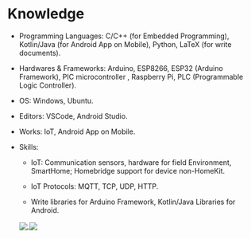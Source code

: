 # Knowledge

- Programming Languages: C/C++ (for Embedded Programming),
  Kotlin/Java (for Android App on Mobile), Python, LaTeX (for write documents).

- Hardwares & Frameworks: Arduino, ESP8266, ESP32 (Arduino Framework),
  PIC microcontroller , Raspberry Pi, PLC (Programmable Logic Controller).

- OS: Windows, Ubuntu.

- Editors: VSCode, Android Studio.

- Works: IoT, Android App on Mobile.

- Skills:

  - IoT: Communication sensors, hardware for field Environment, SmartHome;
    Homebridge support for device non-HomeKit.

  - IoT Protocols: MQTT, TCP, UDP, HTTP.

  - Write libraries for Arduino Framework, Kotlin/Java Libraries for Android.

  <a href="https://github.com/anuraghazra/github-readme-stats">
    <img align="center" src="https://github-readme-stats.vercel.app/api?username=thiminhnhut&count_private=true&show_icons=true&hide_rank=false" />
  </a> <a href="https://github.com/anuraghazra/github-readme-stats">
    <img align="center" src="https://github-readme-stats.vercel.app/api/top-langs/?username=thiminhnhut&layout=compact" />
  </a>
